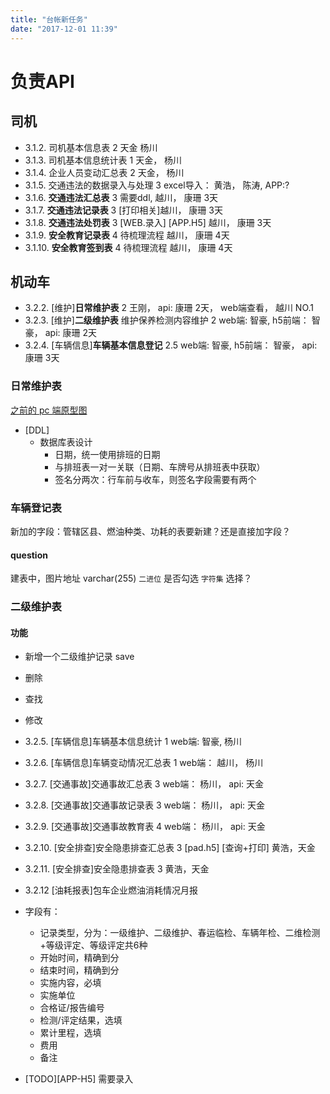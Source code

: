 ```yaml
---
title: "台帐新任务"
date: "2017-12-01 11:39"
---
```


# 负责API

## 司机

- 3.1.2. 司机基本信息表  2               天金   杨川
- 3.1.3. 司机基本信息统计表  1         天金， 杨川
- 3.1.4. 企业人员变动汇总表   2       天金， 杨川
- 3.1.5. 交通违法的数据录入与处理  3    excel导入： 黄浩， 陈涛, APP:?
- 3.1.6. **交通违法汇总表**  3            需要ddl,  越川， 康珊 3天
- 3.1.7. **交通违法记录表**  3            [打印相关]越川， 康珊 3天
- 3.1.8. **交通违法处罚表**  3           [WEB.录入]   [APP.H5]    越川， 康珊 3天
- 3.1.9. **安全教育记录表**  4           待梳理流程   越川， 康珊 4天
- 3.1.10. **安全教育签到表**  4          待梳理流程   越川， 康珊 4天

## 机动车

- 3.2.2. [维护]**日常维护表**  2              王刚， api: 康珊 2天， web端查看， 越川 NO.1
- 3.2.3. [维护]**二级维护表** 维护保养检测内容维护  2    web端: 智豪, h5前端： 智豪， api: 康珊 2天
- 3.2.4. [车辆信息]**车辆基本信息登记** 2.5       web端: 智豪, h5前端： 智豪， api: 康珊 3天

### 日常维护表
[之前的 pc 端原型图][c384d709]
- [DDL]
  - 数据库表设计
    - 日期，统一使用排班的日期
    - 与排班表一对一关联（日期、车牌号从排班表中获取）
    - 签名分两次：行车前与收车，则签名字段需要有两个




### 车辆登记表

新加的字段：管辖区县、燃油种类、功耗的表要新建？还是直接加字段？

#### question

建表中，图片地址 varchar(255) `二进位` 是否勾选
`字符集` 选择？


[c384d709]: https://pro.modao.cc/app/F7FwnNl1kiXixZeJvWcqYzPaEN1TjfX#screen=s79E66B46111500371972537 "pc 端操作原型图"

### 二级维护表

#### 功能

- 新增一个二级维护记录 save
- 删除
- 查找
- 修改




- 3.2.5. [车辆信息]车辆基本信息统计 1                  web端: 智豪, 杨川
- 3.2.6. [车辆信息]车辆变动情况汇总表 1               web端： 越川， 杨川
- 3.2.7. [交通事故]交通事故汇总表  3                    web端： 杨川， api: 天金
- 3.2.8. [交通事故]交通事故记录表  3                    web端： 杨川， api: 天金
- 3.2.9. [交通事故]交通事故教育表 4                     web端： 杨川， api: 天金
- 3.2.10. [安全排查]安全隐患排查汇总表  3            [pad.h5]   [查询+打印] 黄浩，天金
- 3.2.11. [安全排查]安全隐患排查表  3                   黄浩，天金
- 3.2.12 [油耗报表]包车企业燃油消耗情况月报


- 字段有：
    - 记录类型，分为：一级维护、二级维护、春运临检、车辆年检、二维检测+等级评定、等级评定共6种
    - 开始时间，精确到分
    - 结束时间，精确到分
    - 实施内容，必填
    - 实施单位
    - 合格证/报告编号
    - 检测/评定结果，选填
    - 累计里程，选填
    - 费用
    - 备注
- [TODO][APP-H5] 需要录入
